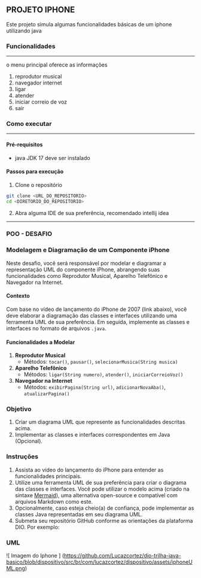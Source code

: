 ## PROJETO IPHONE
Este projeto simula algumas funcionalidades básicas de um iphone utilizando
java

### Funcionalidades
_________________________
o menu principal oferece as informações 
1. reprodutor musical
2. navegador internet
3. ligar
4. atender
5. iniciar correio de voz
6. sair

### Como executar 
_________________________________

#### Pré-requisitos
* java JDK 17 deve ser instalado

#### Passos para execução 
1. Clone o repositório
```bash 
git clone <URL_DO_REPOSITORIO>
cd <DIRETORIO_DO_REPOSITORIO>
```
2. Abra alguma IDE de sua preferência, recomendado intellij idea
_________________________________________

### POO - DESAFIO 
### Modelagem e Diagramação de um Componente iPhone
Neste desafio, você será responsável por modelar e diagramar a representação UML do componente iPhone, abrangendo suas funcionalidades como Reprodutor Musical, Aparelho Telefônico e Navegador na Internet.

#### Contexto
Com base no vídeo de lançamento do iPhone de 2007 (link abaixo), você deve elaborar a diagramação das classes e interfaces utilizando uma ferramenta UML de sua preferência. Em seguida, implemente as classes e interfaces no formato de arquivos `.java`.

#### Funcionalidades a Modelar
1. **Reprodutor Musical**
    - Métodos: `tocar()`, `pausar()`, `selecionarMusica(String musica)`
2. **Aparelho Telefônico**
    - Métodos: `ligar(String numero)`, `atender()`, `iniciarCorreioVoz()`
3. **Navegador na Internet**
    - Métodos: `exibirPagina(String url)`, `adicionarNovaAba()`, `atualizarPagina()`

### Objetivo
1. Criar um diagrama UML que represente as funcionalidades descritas acima.
2. Implementar as classes e interfaces correspondentes em Java (Opcional).

### Instruções
1. Assista ao vídeo do lançamento do iPhone para entender as funcionalidades principais.
2. Utilize uma ferramenta UML de sua preferência para criar o diagrama das classes e interfaces. Você pode utilizar o modelo acima (criado na sintaxe [Mermaid](https://mermaid.js.org/)), uma alternativa open-source e compatível com arquivos Markdown como este.
3. Opcionalmente, caso esteja cheio(a) de confiança, pode implementar as classes Java representadas em seu diagrama UML.
4. Submeta seu repositório GitHub conforme as orientações da plataforma DIO. Por exemplo:

### UML
![ Imagem do Iphone ] (https://github.com/Lucazcortez/dio-trilha-java-basico/blob/dispositivo/src/br/com/lucazcortez/dispositivo/assets/iphoneUML.png)

